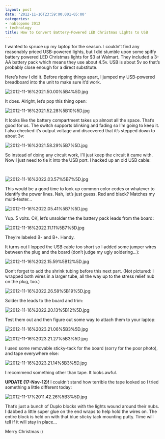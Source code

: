 ```yaml
---
layout: post
date: '2012-11-16T23:59:00.001-05:00'
categories:
- nablopomo 2012
- technology
title: How to Convert Battery-Powered LED Christmas Lights to USB
---
```



I wanted to spruce up my laptop for the season. I couldn’t find any reasonably priced USB-powered lights, but I did stumble upon some spiffy battery powered LED Christmas lights for $3 at Walmart. They included a 3-AA battery pack which means they use about 4.5v. USB is about 5v so that’s probably close enough for a direct substitute.

Here’s how I did it. Before ripping things apart, I jumped my USB-powered breadboard into the unit to make sure it’d work. 

![2012-11-16%2021.50.00%5B4%5D.jpg](2012-11-16%2021.50.00%5B4%5D.jpg)

It does. Alright, let’s pop this thing open:

![2012-11-16%2021.52.28%5B10%5D.jpg](2012-11-16%2021.52.28%5B10%5D.jpg)

It looks like the battery compartment takes up almost all the space. That’s good for us. The switch supports blinking and fading so I’m going to keep it. I also checked it’s output voltage and discovered that it’s stepped down to about 3v:

![2012-11-16%2021.58.29%5B7%5D.jpg](2012-11-16%2021.58.29%5B7%5D.jpg)

So instead of doing any circuit work, I’ll just keep the circuit it came with. Now I just need to tie it into the USB port. I hacked up an old USB cable:

&#160;

![2012-11-16%2022.03.57%5B7%5D.jpg](2012-11-16%2022.03.57%5B7%5D.jpg)

This would be a good time to look up common color codes or whatever to identify the power lines. Nah, let’s just guess. Red and black? Matches my multi-tester…

![2012-11-16%2022.05.41%5B7%5D.jpg](2012-11-16%2022.05.41%5B7%5D.jpg)

Yup. 5 volts. OK, let’s unsolder the the battery pack leads from the board:

![2012-11-16%2022.11.11%5B7%5D.jpg](2012-11-16%2022.11.11%5B7%5D.jpg)

They’re labeled B- and B+. Handy.

It turns out I lopped the USB cable too short so I added some jumper wires between the plug and the board (don’t judge my ugly soldering…):

![2012-11-16%2022.15.59%5B12%5D.jpg](2012-11-16%2022.15.59%5B12%5D.jpg)

Don’t forget to add the shrink tubing before this next part. (Not pictured: I wrapped both wires in a larger tube, all the way up to the stress relief nub on the plug, too.)

![2012-11-16%2022.26.58%5B19%5D.jpg](2012-11-16%2022.26.58%5B19%5D.jpg)

Solder the leads to the board and trim:  

![2012-11-16%2022.20.13%5B12%5D.jpg](2012-11-16%2022.20.13%5B12%5D.jpg)

Test them out and then figure out some way to attach them to your laptop:

![2012-11-16%2023.21.06%5B3%5D.jpg](2012-11-16%2023.21.06%5B3%5D.jpg)

![2012-11-16%2023.21.27%5B3%5D.jpg](2012-11-16%2023.21.27%5B3%5D.jpg)

I used some removable sticky-tack for the board (sorry for the poor photo), and tape everywhere else:

![2012-11-16%2023.21.14%5B3%5D.jpg](2012-11-16%2023.21.14%5B3%5D.jpg)

I recommend something other than tape. It looks awful.

**UPDATE (17-Nov-12)!** I couldn’t stand how terrible the tape looked so I tried something a little different today:

![2012-11-17%2011.42.26%5B3%5D.jpg](2012-11-17%2011.42.26%5B3%5D.jpg)

That’s just a bunch of Duplo blocks with the lights wound around their nubs. I dabbed a little super glue on the end wraps to help hold the wires on. The entire block is held on with that blue sticky tack mounting putty. Time will tell if it will stay in place…

Merry Christmas :)